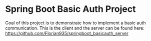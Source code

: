 # Spring Boot Basic Auth Project
Goal of this project is to demonstrate how to implement a basic auth communication. This is the client and the server can be found here: https://github.com/Florian935/springboot_basicauth_server
